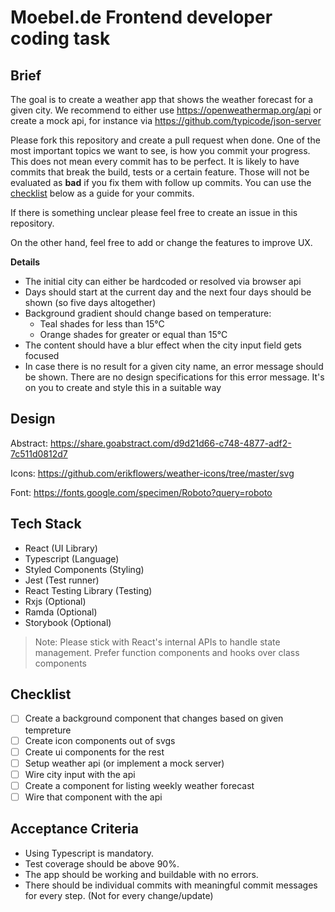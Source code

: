 # Moebel.de Frontend developer coding task

## Brief

The goal is to create a weather app that shows the weather forecast for a given city. We recommend to either use https://openweathermap.org/api or create a mock api, for instance via https://github.com/typicode/json-server

Please fork this repository and create a pull request when done. One of the most important topics we want to see, is how you commit your progress. This does not mean every commit has to be perfect. It is likely to have commits that break the build, tests or a certain feature. Those will not be evaluated as __bad__ if you fix them with follow up commits. You can use the [checklist](https://github.com/moebel-de/frontend-developer-coding-task#checklist) below as a guide for your commits.

If there is something unclear please feel free to create an issue in this repository.

On the other hand, feel free to add or change the features to improve UX.

**Details**

- The initial city can either be hardcoded or resolved via browser api
- Days should start at the current day and the next four days should be shown (so five days altogether)
- Background gradient should change based on temperature:
  - Teal shades for less than 15°C
  - Orange shades for greater or equal than 15°C
- The content should have a blur effect when the city input field gets focused
- In case there is no result for a given city name, an error message should be shown. There are no design specifications for this error message. It's on you to create and style this in a suitable way

## Design

Abstract: https://share.goabstract.com/d9d21d66-c748-4877-adf2-7c511d0812d7

Icons: https://github.com/erikflowers/weather-icons/tree/master/svg

Font: https://fonts.google.com/specimen/Roboto?query=roboto

## Tech Stack

- React (UI Library)
- Typescript (Language)
- Styled Components (Styling)
- Jest (Test runner)
- React Testing Library (Testing)
- Rxjs (Optional)
- Ramda (Optional)
- Storybook (Optional)

> Note: Please stick with React's internal APIs to handle state management.
> Prefer function components and hooks over class components

## Checklist

- [ ] Create a background component that changes based on given tempreture
- [ ] Create icon components out of svgs
- [ ] Create ui components for the rest
- [ ] Setup weather api (or implement a mock server)
- [ ] Wire city input with the api
- [ ] Create a component for listing weekly weather forecast
- [ ] Wire that component with the api

## Acceptance Criteria

- Using Typescript is mandatory.
- Test coverage should be above 90%.
- The app should be working and buildable with no errors.
- There should be individual commits with meaningful commit messages for every step. (Not for every change/update)
